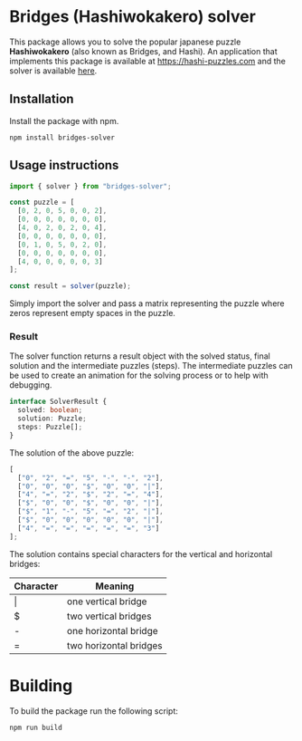 # Bridges (Hashiwokakero) solver

This package allows you to solve the popular japanese puzzle **Hashiwokakero** (also known as Bridges, and Hashi). An application that implements this package is available at https://hashi-puzzles.com and the solver is available [here](https://hashi-puzzles.com/solve).

## Installation

Install the package with npm.

```
npm install bridges-solver
```

## Usage instructions

```javascript
import { solver } from "bridges-solver";

const puzzle = [
  [0, 2, 0, 5, 0, 0, 2],
  [0, 0, 0, 0, 0, 0, 0],
  [4, 0, 2, 0, 2, 0, 4],
  [0, 0, 0, 0, 0, 0, 0],
  [0, 1, 0, 5, 0, 2, 0],
  [0, 0, 0, 0, 0, 0, 0],
  [4, 0, 0, 0, 0, 0, 3]
];

const result = solver(puzzle);
```

Simply import the solver and pass a matrix representing the puzzle where zeros represent empty spaces in the puzzle.

### Result

The solver function returns a result object with the solved status, final solution and the intermediate puzzles (steps). The intermediate puzzles can be used to create an animation for the solving process or to help with debugging.

```typescript
interface SolverResult {
  solved: boolean;
  solution: Puzzle;
  steps: Puzzle[];
}
```

The solution of the above puzzle:

```javascript
[
  ["0", "2", "=", "5", "-", "-", "2"],
  ["0", "0", "0", "$", "0", "0", "|"],
  ["4", "=", "2", "$", "2", "=", "4"],
  ["$", "0", "0", "$", "0", "0", "|"],
  ["$", "1", "-", "5", "=", "2", "|"],
  ["$", "0", "0", "0", "0", "0", "|"],
  ["4", "=", "=", "=", "=", "=", "3"]
];
```

The solution contains special characters for the vertical and horizontal bridges:

| Character | Meaning                |
| --------- | ---------------------- |
| \|        | one vertical bridge    |
| \$        | two vertical bridges   |
| -         | one horizontal bridge  |
| =         | two horizontal bridges |

# Building

To build the package run the following script:

```
npm run build
```
